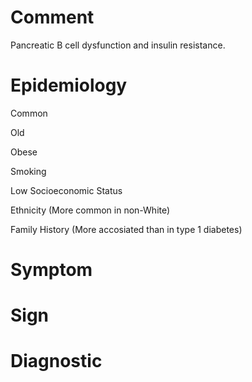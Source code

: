 # Comment

Pancreatic B cell dysfunction and insulin resistance.

# Epidemiology

Common

Old

Obese

Smoking

Low Socioeconomic Status

Ethnicity
(More common in non-White)

Family History
(More accosiated than in type 1 diabetes)

# Symptom

# Sign

# Diagnostic
